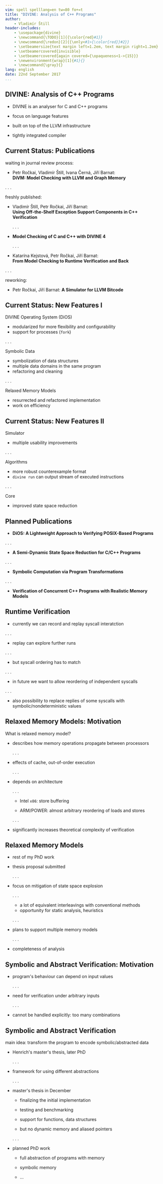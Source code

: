 ```yaml
---
vim: spell spelllang=en tw=80 fo+=t
title: "DIVINE: Analysis of C++ Programs"
author:
    - Vladimír Štill
header-includes:
    - \usepackage{divine}
    - \newcommand{\TODO}[1]{{\color{red}#1}}
    - \newcommand{\redon}[2]{{\only<#1>{\color{red}}#2}}
    - \setbeamersize{text margin left=1.2em, text margin right=1.2em}
    - \setbeamercovered{invisible}
    - \setbeamercovered{again covered={\opaqueness<1->{15}}}
    - \newenvironment{wrap}[1]{#1}{}
    - \newcommand{\gray}{}
lang: english
date: 22nd September 2017
...
```


## DIVINE: Analysis of C++ Programs

*   DIVINE is an analyser for C and C++ programs

*   focus on language features

*   built on top of the LLVM infrastructure

*   tightly integrated compiler

## Current Status: Publications

waiting in journal review process:

*   Petr Ročkai, Vladimír Štill, Ivana Černá, Jiří Barnat:\
    **DiVM: Model Checking with LLVM and Graph Memory**

. . .

freshly published:

*   Vladimír Štill, Petr Ročkai, Jiří Barnat:\
    **Using Off-the-Shelf Exception Support Components in C++ Verification**

    . . .

*   **Model Checking of C and C++ with DIVINE 4**

    . . .

*   Katarína Kejstová, Petr Ročkai, Jiří Barnat:\
    **From Model Checking to Runtime Verification and Back**

. . .

reworking:

*   Petr Ročkai, Jiří Barnat: **A Simulator for LLVM Bitcode**

## Current Status: New Features I

DIVINE Operating System (DiOS)

*   modularized for more flexibility and configurability
*   support for processes (`fork`)

. . .

Symbolic Data

*   symbolization of data structures
*   multiple data domains in the same program
*   refactoring and cleaning

. . .

Relaxed Memory Models

*   resurrected and refactored implementation
*   work on efficiency

## Current Status: New Features II

Simulator

*   multiple usability improvements

. . .

Algorithms

*   more robust counterexample format
*   `divine run` can output stream of executed instructions

. . .

Core

*   improved state space reduction

## Planned Publications

*   **DiOS: A Lightweight Approach to Verifying POSIX-Based Programs**

. . .

*   **A Semi-Dynamic State Space Reduction for C/C++ Programs**

. . .

*   **Symbolic Computation via Program Transformations**

. . .

*   **Verification of Concurrent C++ Programs with Realistic Memory Models**

## Runtime Verification

*   currently we can record and replay syscall interatction

. . .

*   replay can explore further runs

. . .

*   but syscall ordering has to match

. . .

*   in future we want to allow reordering of independent syscalls

. . .

*   also possibility to replace replies of some syscalls with
    symbolic/nondeterministic values


## Relaxed Memory Models: Motivation

What is relaxed memory model?

*   describes how memory operations propagate between processors

    . . .

*   effects of cache, out-of-order execution

    . . .

*   depends on architecture

    . . .

    *   Intel `x86`: store buffering

    *   ARM/POWER: almost arbitrary reordering of loads and stores

    . . .

*   significantly increases theoretical complexity of verification

## Relaxed Memory Models

*   rest of my PhD work

*   thesis proposal submitted

    . . .

*   focus on mitigation of state space explosion

    . . .

    *   a lot of equivalent interleavings with conventional methods
    *   opportunity for static analysis, heuristics

    . . .

*   plans to support multiple memory models

    . . .

*   completeness of analysis

## Symbolic and Abstract Verification: Motivation

*   program's behaviour can depend on input values

    . . .

*   need for verification under arbitrary inputs

    . . .

*   cannot be handled explicitly: too many combinations

## Symbolic and Abstract Verification

main idea: transform the program to encode symbolic/abstracted data

*   Henrich's master's thesis, later PhD

    . . .

*   framework for using different abstractions

    . . .

*   master's thesis in December

    *   finalizing the initial implementation

    *   testing and benchmarking

    *   support for functions, data structures

    *   but no dynamic memory and aliased pointers


    . . .

*   planned PhD work

    *   full abstraction of programs with memory

    *   symbolic memory

    *   …
